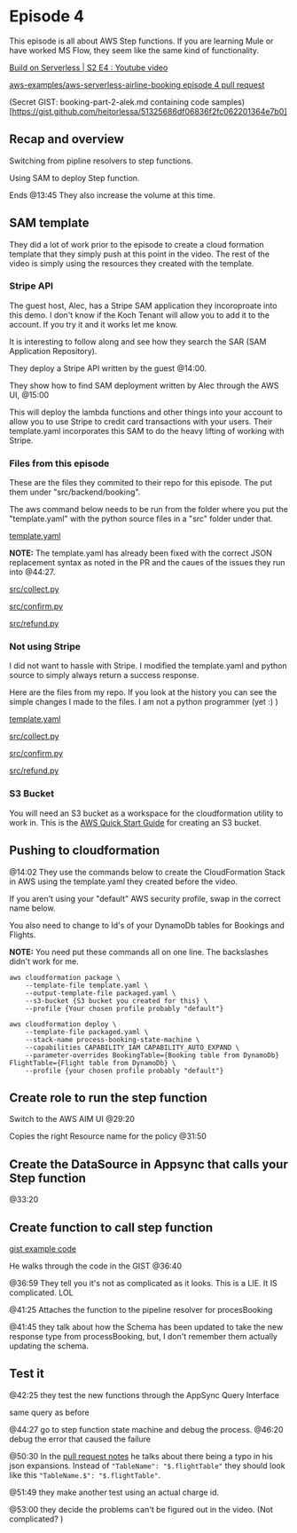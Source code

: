 
# Episode 4

This episode is all about AWS Step functions.  If you are learning Mule
or have worked MS Flow, they seem like the same kind of functionality.

[Build on Serverless | S2 E4 : Youtube video](https://www.youtube.com/watch?v=_LpIw32MwZU)

[aws-examples/aws-serverless-airline-booking episode 4 pull request](https://github.com/aws-samples/aws-serverless-airline-booking/pull/12)

(Secret GIST: booking-part-2-alek.md containing code samples)[https://gist.github.com/heitorlessa/51325686df06836f2fc062201364e7b0]

## Recap and overview
Switching from pipline resolvers to step functions.

Using SAM to deploy Step function.

Ends @13:45 They also increase the volume at this time.

## SAM template
They did a lot of work prior to the episode to create a cloud formation
template that they simply push at this point in the video.  The rest of 
the video is simply using the resources they created with the template.

### Stripe API 
The guest host, Alec, has a Stripe SAM application they incoroproate into this demo.  I 
don't know if the Koch Tenant will allow you to add it to the account.  If you try it 
and it works let me know.

It is interesting to follow along and see how they search the SAR (SAM Application 
Repository).  

They deploy a Stripe API written by the guest @14:00.

They show how to find SAM deployment written by Alec through the AWS UI, @15:00

This will deploy the lambda functions and other things into your account to allow you 
to use Stripe to credit card transactions with your users.  Their template.yaml
incorporates this SAM to do the heavy lifting of working with Stripe.

### Files from this episode
These are the files they commited to their repo for this episode.  The put them under "src/backend/booking".

The aws command below needs to be run from the folder where you put the "template.yaml" with the python
source files in a "src" folder under that. 

[template.yaml](https://github.com/aws-samples/aws-serverless-airline-booking/blob/b9f4e33dd36f007f3f4e5b71631e646484cda99d/src/backend/booking/template.yaml)

**NOTE:** The template.yaml has already been fixed with the correct JSON replacement 
syntax as noted in the PR and the caues of the issues they run into @44:27.

[src/collect.py](https://github.com/aws-samples/aws-serverless-airline-booking/blob/b9f4e33dd36f007f3f4e5b71631e646484cda99d/src/backend/booking/src/collect.py)

[src/confirm.py](https://github.com/aws-samples/aws-serverless-airline-booking/blob/b9f4e33dd36f007f3f4e5b71631e646484cda99d/src/backend/booking/src/confirm.py)

[src/refund.py](https://github.com/aws-samples/aws-serverless-airline-booking/blob/b9f4e33dd36f007f3f4e5b71631e646484cda99d/src/backend/booking/src/refund.py)

### Not using Stripe
I did not want to hassle with Stripe.  I modified the template.yaml and python
source to simply always return a success response.

Here are the files from my repo.  If you look at the history you can see the simple changes
I made to the files.  I am not a python programmer (yet :) ) 

[template.yaml](https://github.com/JChaneyGuardian/aws-amplify-serverless-airline/tree/personal/episode3/src/backend/booking/template.yaml)

[src/collect.py](hhttps://github.com/JChaneyGuardian/aws-amplify-serverless-airline/tree/personal/episode3/src/backend/booking/src/collect.py)

[src/confirm.py](https://github.com/JChaneyGuardian/aws-amplify-serverless-airline/tree/personal/episode3/src/backend/booking/src/confirm.py)

[src/refund.py](https://github.com/JChaneyGuardian/aws-amplify-serverless-airline/tree/personal/episode3/src/backend/booking/src/refund.py)


### S3 Bucket
You will need an S3 bucket as a workspace for the cloudformation utility to work in.
This is the [AWS Quick Start Guide](https://docs.aws.amazon.com/quickstarts/latest/s3backup/step-1-create-bucket.html) for creating an S3 bucket.

## Pushing to cloudformation
@14:02 They use the commands below to create the CloudFormation Stack in AWS using the
template.yaml they created before the video.

If you aren't using your "default" AWS security profile, swap in the correct name below.

You also need to change to Id's of your DynamoDb tables for Bookings and Flights.

**NOTE:** You need put these commands all on one line. The backslashes didn't work for me.
````
aws cloudformation package \
    --template-file template.yaml \
    --output-template-file packaged.yaml \
    --s3-bucket {S3 bucket you created for this} \
    --profile {Your chosen profile probably "default"}

aws cloudformation deploy \
    --template-file packaged.yaml \
    --stack-name process-booking-state-machine \
    --capabilities CAPABILITY_IAM CAPABILITY_AUTO_EXPAND \
    --parameter-overrides BookingTable={Booking table from DynamoDb} FlightTable={Flight table from DynamoDb} \
    --profile {your chosen profile probably "default"}
````

## Create role to run the step function
Switch to the AWS AIM UI @29:20

Copies the right Resource name for the policy @31:50

## Create the DataSource in Appsync that calls your Step function
@33:20

## Create function to call step function
[gist example code](https://gist.github.com/heitorlessa/51325686df06836f2fc062201364e7b0#gistcomment-2917981)

He walks through the code in the GIST @36:40

@36:59 They tell you it's not as complicated as it looks.  This is a LIE. It IS complicated. LOL

@41:25 Attaches the function to the pipeline resolver for procesBooking

@41:45 they talk about how the Schema has been updated to take the new response
type from processBooking, but, I don't remember them actually updating the 
schema.

## Test it
 @42:25 they test the new functions through the AppSync Query Interface

same query as before
 
 @44:27 go to step function state machine and debug the process.
 @46:20 debug the error that caused the failure

@50:30
 In the [pull request notes](https://github.com/aws-samples/aws-serverless-airline-booking/pull/12) he talks about there being a typo in his json expansions.  Instead of `"TableName": "$.flightTable"` they should look 
 like this `"TableName.$": "$.flightTable"`.

@51:49 they make another test using an actual charge id.

@53:00 they decide the problems can't be figured out in the video.  (Not complicated? )
